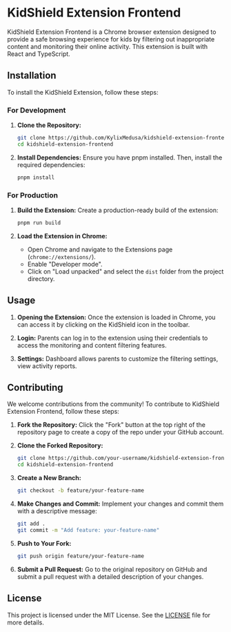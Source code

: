 # KidShield Extension Frontend

KidShield Extension Frontend is a Chrome browser extension designed to provide a safe browsing experience for kids by filtering out inappropriate content and monitoring their online activity. This extension is built with React and TypeScript.

## Installation

To install the KidShield Extension, follow these steps:

### For Development

1. **Clone the Repository:**
   ```bash
   git clone https://github.com/KylixMedusa/kidshield-extension-frontend.git
   cd kidshield-extension-frontend
   ```

2. **Install Dependencies:**
   Ensure you have pnpm installed. Then, install the required dependencies:
   ```bash
   pnpm install
   ```

### For Production

1. **Build the Extension:**
   Create a production-ready build of the extension:
   ```bash
   pnpm run build
   ```

2. **Load the Extension in Chrome:**
   - Open Chrome and navigate to the Extensions page (`chrome://extensions/`).
   - Enable "Developer mode".
   - Click on "Load unpacked" and select the `dist` folder from the project directory.

## Usage

1. **Opening the Extension:**
   Once the extension is loaded in Chrome, you can access it by clicking on the KidShield icon in the toolbar.

2. **Login:**
    Parents can log in to the extension using their credentials to access the monitoring and content filtering features.

3. **Settings:**
   Dashboard allows parents to customize the filtering settings, view activity reports.

## Contributing

We welcome contributions from the community! To contribute to KidShield Extension Frontend, follow these steps:

1. **Fork the Repository:**
   Click the "Fork" button at the top right of the repository page to create a copy of the repo under your GitHub account.

2. **Clone the Forked Repository:**
   ```bash
   git clone https://github.com/your-username/kidshield-extension-frontend.git
   cd kidshield-extension-frontend
   ```

3. **Create a New Branch:**
   ```bash
   git checkout -b feature/your-feature-name
   ```

4. **Make Changes and Commit:**
   Implement your changes and commit them with a descriptive message:
   ```bash
   git add .
   git commit -m "Add feature: your-feature-name"
   ```

5. **Push to Your Fork:**
   ```bash
   git push origin feature/your-feature-name
   ```

6. **Submit a Pull Request:**
   Go to the original repository on GitHub and submit a pull request with a detailed description of your changes.

## License

This project is licensed under the MIT License. See the [LICENSE](LICENSE) file for more details.